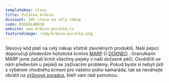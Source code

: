 ```yaml
---
templateKey: slevy
title: Pučálka krmiva
discount: 10% sleva na celý nákup
code: DOGGOLAND10
website: www.krmiva-pucalka.cz
featuredimage: /img/krmiva-pucalka.png
---
```

Slevový kód platí na celý nákup včetně zlevněných produktů. Naši pejsci doporučují především holistické krmivo [MARP](https://www.krmiva-pucalka.cz/granule-pro-dospele-psy/marp-holistic-lamb-jehneci-bez-obilovin-12kg) či [DOXNEO](https://www.krmiva-pucalka.cz/granule-pro-psy/doxneo-turkey-kruti-bez-obilovin-12kg) . Granulkami MARP jsme začali krmit všechny pejsky v naší dočasné péči. Osvědčili se nám především u pejsků se zažívacími problémy. Pokud byste si nebyli jistí s výběrem vhodného krmení pro vašeho psího kamaráda, tak se neváhejte obrátit na [výživové poradce](https://www.krmiva-pucalka.cz/info/kontakt), kteří vám rádi pomohou.
